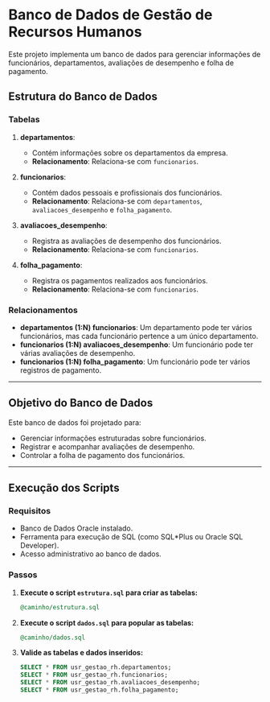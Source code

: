 # Banco de Dados de Gestão de Recursos Humanos

Este projeto implementa um banco de dados para gerenciar informações de funcionários, departamentos, avaliações de desempenho e folha de pagamento.

## Estrutura do Banco de Dados

### Tabelas

1. **departamentos**:
   - Contém informações sobre os departamentos da empresa.
   - **Relacionamento**: Relaciona-se com `funcionarios`.

2. **funcionarios**:
   - Contém dados pessoais e profissionais dos funcionários.
   - **Relacionamento**: Relaciona-se com `departamentos`, `avaliacoes_desempenho` e `folha_pagamento`.

3. **avaliacoes_desempenho**:
   - Registra as avaliações de desempenho dos funcionários.
   - **Relacionamento**: Relaciona-se com `funcionarios`.

4. **folha_pagamento**:
   - Registra os pagamentos realizados aos funcionários.
   - **Relacionamento**: Relaciona-se com `funcionarios`.

### Relacionamentos

- **departamentos (1:N) funcionarios**: Um departamento pode ter vários funcionários, mas cada funcionário pertence a um único departamento.
- **funcionarios (1:N) avaliacoes_desempenho**: Um funcionário pode ter várias avaliações de desempenho.
- **funcionarios (1:N) folha_pagamento**: Um funcionário pode ter vários registros de pagamento.

---

## Objetivo do Banco de Dados

Este banco de dados foi projetado para:
- Gerenciar informações estruturadas sobre funcionários.
- Registrar e acompanhar avaliações de desempenho.
- Controlar a folha de pagamento dos funcionários.

---

## Execução dos Scripts

### Requisitos

- Banco de Dados Oracle instalado.
- Ferramenta para execução de SQL (como SQL*Plus ou Oracle SQL Developer).
- Acesso administrativo ao banco de dados.

### Passos

1. **Execute o script `estrutura.sql` para criar as tabelas:**
   ```sql
   @caminho/estrutura.sql

2. **Execute o script `dados.sql` para popular as tabelas:**
    ```sql
    @caminho/dados.sql

3. **Valide as tabelas e dados inseridos:**

    ```sql
    SELECT * FROM usr_gestao_rh.departamentos;
    SELECT * FROM usr_gestao_rh.funcionarios;
    SELECT * FROM usr_gestao_rh.avaliacoes_desempenho;
    SELECT * FROM usr_gestao_rh.folha_pagamento;
